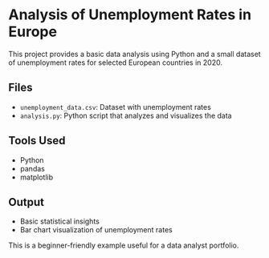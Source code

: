 
# Analysis of Unemployment Rates in Europe

This project provides a basic data analysis using Python and a small dataset of unemployment rates for selected European countries in 2020.

## Files
- `unemployment_data.csv`: Dataset with unemployment rates
- `analysis.py`: Python script that analyzes and visualizes the data

## Tools Used
- Python
- pandas
- matplotlib

## Output
- Basic statistical insights
- Bar chart visualization of unemployment rates

This is a beginner-friendly example useful for a data analyst portfolio.
